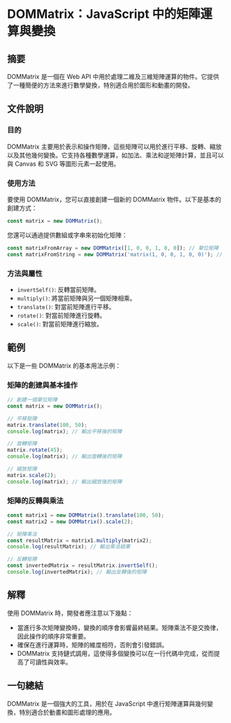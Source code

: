 <!--
Meta Description: # DOMMatrix：JavaScript 中的矩陣運算與變換 ## 摘要 DOMMatrix 是一個在 Web API 中用於處理二維及三維矩陣運算的物件。它提供了一種簡便的方法來進行數學變換，特別適合用於圖形和動畫的開發。 ## 文件說明 ### 目的 DOMMatrix 主要用於表示和操作矩...
Meta Keywords: dommatrix, matrix, const, javascript, new
-->

# DOMMatrix：JavaScript 中的矩陣運算與變換

## 摘要
DOMMatrix 是一個在 Web API 中用於處理二維及三維矩陣運算的物件。它提供了一種簡便的方法來進行數學變換，特別適合用於圖形和動畫的開發。

## 文件說明
### 目的
DOMMatrix 主要用於表示和操作矩陣，這些矩陣可以用於進行平移、旋轉、縮放以及其他幾何變換。它支持各種數學運算，如加法、乘法和逆矩陣計算，並且可以與 Canvas 和 SVG 等圖形元素一起使用。

### 使用方法
要使用 DOMMatrix，您可以直接創建一個新的 DOMMatrix 物件。以下是基本的創建方式：

```javascript
const matrix = new DOMMatrix();
```

您還可以通過提供數組或字串來初始化矩陣：

```javascript
const matrixFromArray = new DOMMatrix([1, 0, 0, 1, 0, 0]); // 單位矩陣
const matrixFromString = new DOMMatrix('matrix(1, 0, 0, 1, 0, 0)'); // 使用字串初始化
```

### 方法與屬性
- `invertSelf()`: 反轉當前矩陣。
- `multiply()`: 將當前矩陣與另一個矩陣相乘。
- `translate()`: 對當前矩陣進行平移。
- `rotate()`: 對當前矩陣進行旋轉。
- `scale()`: 對當前矩陣進行縮放。

## 範例
以下是一些 DOMMatrix 的基本用法示例：

### 矩陣的創建與基本操作
```javascript
// 創建一個單位矩陣
const matrix = new DOMMatrix();

// 平移矩陣
matrix.translate(100, 50);
console.log(matrix); // 輸出平移後的矩陣

// 旋轉矩陣
matrix.rotate(45);
console.log(matrix); // 輸出旋轉後的矩陣

// 縮放矩陣
matrix.scale(2);
console.log(matrix); // 輸出縮放後的矩陣
```

### 矩陣的反轉與乘法
```javascript
const matrix1 = new DOMMatrix().translate(100, 50);
const matrix2 = new DOMMatrix().scale(2);

// 矩陣乘法
const resultMatrix = matrix1.multiply(matrix2);
console.log(resultMatrix); // 輸出乘法結果

// 反轉矩陣
const invertedMatrix = resultMatrix.invertSelf();
console.log(invertedMatrix); // 輸出反轉後的矩陣
```

## 解釋
使用 DOMMatrix 時，開發者應注意以下幾點：

- 當進行多次矩陣變換時，變換的順序會影響最終結果。矩陣乘法不是交換律，因此操作的順序非常重要。
- 確保在進行運算時，矩陣的維度相符，否則會引發錯誤。
- DOMMatrix 支持鏈式調用，這使得多個變換可以在一行代碼中完成，從而提高了可讀性與效率。

## 一句總結
DOMMatrix 是一個強大的工具，用於在 JavaScript 中進行矩陣運算與幾何變換，特別適合於動畫和圖形處理的應用。